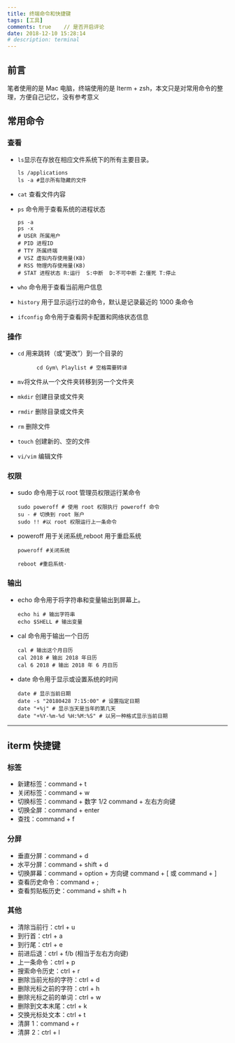 ```yaml
---
title: 终端命令和快捷键
tags: [工具]
comments: true    // 是否开启评论
date: 2018-12-10 15:28:14
# description: terminal
---
```


## 前言

笔者使用的是 Mac 电脑，终端使用的是 Iterm + zsh，本文只是对常用命令的整理，方便自己记忆，没有参考意义

## 常用命令

### 查看

- `ls`显示在存放在相应文件系统下的所有主要目录。

  ```
  ls /applications
  ls -a #显示所有隐藏的文件
  ```

- `cat` 查看文件内容
- `ps` 命令用于查看系统的进程状态

  ```
  ps -a
  ps -x
  # USER 所属用户
  # PID 进程ID
  # TTY 所属终端
  # VSZ 虚拟内存使用量(KB)
  # RSS 物理内存使用量(KB)
  # STAT 进程状态 R:运行  S:中断  D:不可中断 Z:僵死 T:停止
  ```

- `who` 命令用于查看当前用户信息
- `history` 用于显示运行过的命令，默认是记录最近的 1000 条命令
- `ifconfig` 命令用于查看网卡配置和网络状态信息

### 操作

- `cd` 用来跳转（或“更改”）到一个目录的

  ```
        cd Gym\ Playlist # 空格需要转译
  ```

- `mv`将文件从一个文件夹转移到另一个文件夹
- `mkdir` 创建目录或文件夹
- `rmdir` 删除目录或文件夹
- `rm` 删除文件
- `touch` 创建新的、空的文件
- `vi/vim` 编辑文件

### 权限

- sudo 命令用于以 root 管理员权限运行某命令

  ```
  sudo poweroff # 使用 root 权限执行 poweroff 命令
  su - # 切换到 root 账户
  sudo !! #以 root 权限运行上一条命令
  ```

- poweroff 用于关闭系统,reboot 用于重启系统

  ```
  poweroff #关闭系统

  reboot #重启系统·
  ```

### 输出

- echo 命令用于将字符串和变量输出到屏幕上。

  ```
  echo hi # 输出字符串
  echo $SHELL # 输出变量
  ```

- cal 命令用于输出一个日历

  ```
  cal # 输出这个月日历
  cal 2018 # 输出 2018 年日历
  cal 6 2018 # 输出 2018 年 6 月日历
  ```

- date 命令用于显示或设置系统的时间

  ```
  date # 显示当前日期
  date -s "20180428 7:15:00" # 设置指定日期
  date "+%j" # 显示当天是当年的第几天
  date "+%Y-%m-%d %H:%M:%S" # 以另一种格式显示当前日期
  ```

---

## iterm 快捷键

### 标签

- 新建标签：command + t
- 关闭标签：command + w
- 切换标签：command + 数字 1/2 command + 左右方向键
- 切换全屏：command + enter
- 查找：command + f

### 分屏

- 垂直分屏：command + d
- 水平分屏：command + shift + d
- 切换屏幕：command + option + 方向键 command + [ 或 command + ]
- 查看历史命令：command + ;
- 查看剪贴板历史：command + shift + h

### 其他

- 清除当前行：ctrl + u
- 到行首：ctrl + a
- 到行尾：ctrl + e
- 前进后退：ctrl + f/b (相当于左右方向键)
- 上一条命令：ctrl + p
- 搜索命令历史：ctrl + r
- 删除当前光标的字符：ctrl + d
- 删除光标之前的字符：ctrl + h
- 删除光标之前的单词：ctrl + w
- 删除到文本末尾：ctrl + k
- 交换光标处文本：ctrl + t
- 清屏 1：command + r
- 清屏 2：ctrl + l
